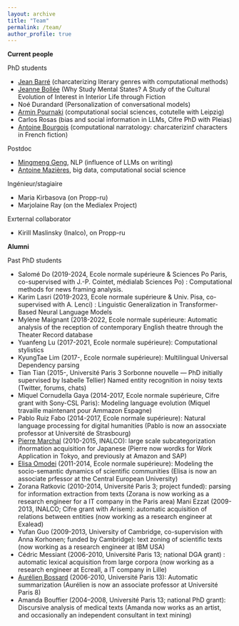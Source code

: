```yaml
---
layout: archive
title: "Team"
permalink: /team/
author_profile: true
---
```


**Current people**


PhD students
- [Jean Barré](https://www.lattice.cnrs.fr/membres/doctorants/jean-barre/) (charcaterizing literary genres with computational methods)
- [Jeanne Bollée](https://theses.fr/s395823) (Why Study Mental States? A Study of the Cultural Evolution of Interest in Interior Life through Fiction
- Noé Durandard (Personalization of conversational models)
- [Armin Pournaki](https://pournaki.com/) (computational social sciences, cotutelle with Leipzig)
- Carlos Rosas (bias and social information in LLMs, Cifre PhD with Pleias)
- [Antoine Bourgois](https://sites.google.com/view/antoinebourgois/%C3%A0-propos) (computational narratology: charcaterizinf characters in French fiction)

Postdoc
- [Mingmeng Geng](http://www.mingmenggeng.com/), NLP (influence of LLMs on writing)
- [Antoine Mazières](https://scholar.google.fr/citations?user=0_6cVLkAAAAJ&hl=fr), big data, computational social science

Ingénieur/stagiaire
- Maria Kirbasova (on Propp-ru)
- Marjolaine Ray (on the Medialex Project)

Exrternal collaborator
- Kirill Maslinsky (Inalco), on Propp-ru

**Alumni**

Past PhD students
- Salomé Do (2019-2024, Ecole normale supérieure & Sciences Po Paris, co-supervised with J.-P. Cointet, médialab Sciences Po) : Computational methods for news framing analysis. 
- Karim Lasri (2019-2023, Ecole normale supérieure & Univ. Pisa, co-supervised with A. Lenci) : Linguistic Generalization in Transformer-Based Neural Language Models
- Mylène Maignant (2018-2022, Ecole normale supérieure: Automatic analysis of the reception of contemporary English theatre through the Theater Record database
- Yuanfeng Lu (2017-2021, Ecole normale supérieure): Computational stylistics
- KyungTae Lim (2017-, Ecole normale supérieure): Multilingual Universal Dependency parsing
- Tian Tian (2015-, Université Paris 3 Sorbonne nouvelle — PhD initially supervised by Isabelle Tellier) Named entity recognition in noisy texts (Twitter, forums, chats)
- Miquel Cornudella Gaya (2014-2017, Ecole normale supérieure, Cifre grant with Sony-CSL Paris): Modeling language evolution (Miquel travaille maintenant pour Ammazon Espagne)
- Pablo Ruiz Fabo (2014-2017, Ecole normale supérieure): Natural language processing for digital humanities (Pablo is now an assocxiate professor at Université de Strasbourg)
- [Pierre Marchal](https://www.linkedin.com/in/marchalpierre/) (2010-2015, INALCO): large scale subcategorization ifnormation acquisition for Japanese (Pierre now wordks for Work Application in Tokyo, and previously at Amazon and SAP)
- [Elisa Omodei](https://people.ceu.edu/elisa_omodei) (2011-2014, Ecole normale supérieure): Modeling the socio-semantic dynamics of scientific communities (Elisa is now an associate prfessor at the Central European University)
- Zorana Ratkovic (2010-2014, Université Paris 3; project funded): parsing for information extraction from texts (Zorana is now working as a research engineer for a IT company in the Paris area)
Mani Ezzat (2009-2013, INALCO; Cifre grant with Arisem): automatic acquisition of relations between entities (now working as a research engineer at Exalead)
- Yufan Guo (2009-2013, University of Cambridge, co-supervision with Anna Korhonen; funded by Cambridge): text zoning of scientific texts (now working as a research engineer at IBM USA)
- Cédric Messiant (2006-2010, Université Paris 13; national DGA grant) : automatic lexical acquisition from large corpora (now working as a research engineer at Ecreall, a IT company in Lille)
- [Aurélien Bossard](https://www.aurelienbossard.fr/) (2006-2010, Université Paris 13): Automatic summarization (Aurélien is now an associate professor at Université Paris 8)
- Amanda Bouffier (2004–2008, Université Paris 13; national PhD grant): Discursive analysis of medical texts (Amanda now works as an artist, and occasionally an independent consultant in text mining)

